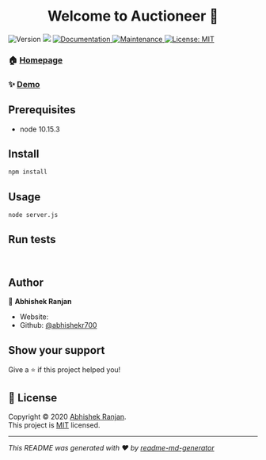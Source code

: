 <h1 align="center">Welcome to Auctioneer 👋</h1>
<p>
  <img alt="Version" src="https://img.shields.io/badge/version-1.0.0-blue.svg?cacheSeconds=2592000" />
  <img src="https://img.shields.io/badge/node-10.15.3-blue.svg" />
  <a href="https://github.com/abhishekr700/OnlineAuction#readme" target="_blank">
    <img alt="Documentation" src="https://img.shields.io/badge/documentation-yes-brightgreen.svg" />
  </a>
  <a href="https://github.com/abhishekr700/OnlineAuction/graphs/commit-activity" target="_blank">
    <img alt="Maintenance" src="https://img.shields.io/badge/Maintained%3F-yes-green.svg" />
  </a>
  <a href=" " target="_blank">
    <img alt="License: MIT" src="https://img.shields.io/github/license/abhishekr700/Auctioneer" />
  </a>
</p>

### 🏠 [Homepage](http://online-auction-app.herokuapp.com/)

### ✨ [Demo](http://online-auction-app.herokuapp.com/)

## Prerequisites

- node 10.15.3

## Install

```sh
npm install
```

## Usage

```sh
node server.js
```

## Run tests

```sh
 
```

## Author

👤 **Abhishek Ranjan**

* Website:  
* Github: [@abhishekr700](https://github.com/abhishekr700)

## Show your support

Give a ⭐️ if this project helped you!

## 📝 License

Copyright © 2020 [Abhishek Ranjan](https://github.com/abhishekr700).<br />
This project is [MIT]( ) licensed.

***
_This README was generated with ❤️ by [readme-md-generator](https://github.com/kefranabg/readme-md-generator)_